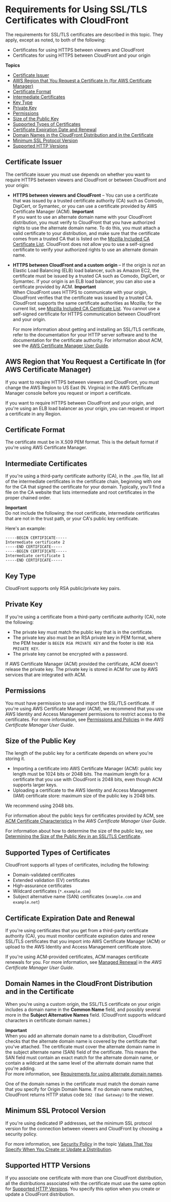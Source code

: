 # Requirements for Using SSL/TLS Certificates with CloudFront<a name="cnames-and-https-requirements"></a>

The requirements for SSL/TLS certificates are described in this topic\. They apply, except as noted, to both of the following:
+ Certificates for using HTTPS between viewers and CloudFront 
+ Certificates for using HTTPS between CloudFront and your origin

**Topics**
+ [Certificate Issuer](#https-requirements-certificate-issuer)
+ [AWS Region that You Request a Certificate In \(for AWS Certificate Manager\)](#https-requirements-aws-region)
+ [Certificate Format](#https-requirements-certificate-format)
+ [Intermediate Certificates](#https-requirements-intermediate-certificates)
+ [Key Type](#https-requirements-key-type)
+ [Private Key](#https-requirements-private-key)
+ [Permissions](#https-requirements-permissions)
+ [Size of the Public Key](#https-requirements-size-of-public-key)
+ [Supported Types of Certificates](#https-requirements-supported-types)
+ [Certificate Expiration Date and Renewal](#https-requirements-cert-expiration)
+ [Domain Names in the CloudFront Distribution and in the Certificate](#https-requirements-domain-names-in-cert)
+ [Minimum SSL Protocol Version](#https-requirements-minimum-ssl-protocol-version)
+ [Supported HTTP Versions](#https-requirements-supported-http-versions)

## Certificate Issuer<a name="https-requirements-certificate-issuer"></a>

The certificate issuer you must use depends on whether you want to require HTTPS between viewers and CloudFront or between CloudFront and your origin:
+ **HTTPS between viewers and CloudFront** – You can use a certificate that was issued by a trusted certificate authority \(CA\) such as Comodo, DigiCert, or Symantec, or you can use a certificate provided by AWS Certificate Manager \(ACM\)\.
**Important**  
If you want to use an alternate domain name with your CloudFront distribution, you must verify to CloudFront that you have authorized rights to use the alternate domain name\. To do this, you must attach a valid certificate to your distribution, and make sure that the certificate comes from a trusted CA that is listed on the [ Mozilla Included CA Certificate List](http://www.mozilla.org/en-US/about/governance/policies/security-group/certs/included/)\. CloudFront does not allow you to use a self\-signed certificate to verify your authorized rights to use an alternate domain name\.
+ **HTTPS between CloudFront and a custom origin** – If the origin is *not* an Elastic Load Balancing \(ELB\) load balancer, such as Amazon EC2, the certificate must be issued by a trusted CA such as Comodo, DigiCert, or Symantec\. If your origin is an ELB load balancer, you can also use a certificate provided by ACM\.
**Important**  
When CloudFront uses HTTPS to communicate with your origin, CloudFront verifies that the certificate was issued by a trusted CA\. CloudFront supports the same certificate authorities as Mozilla; for the current list, see [ Mozilla Included CA Certificate List](https://wiki.mozilla.org/CA/Included_Certificates)\. You cannot use a self\-signed certificate for HTTPS communication between CloudFront and your origin\.

  For more information about getting and installing an SSL/TLS certificate, refer to the documentation for your HTTP server software and to the documentation for the certificate authority\. For information about ACM, see the [AWS Certificate Manager User Guide](https://docs.aws.amazon.com/acm/latest/userguide/)\.

## AWS Region that You Request a Certificate In \(for AWS Certificate Manager\)<a name="https-requirements-aws-region"></a>

If you want to require HTTPS between viewers and CloudFront, you must change the AWS Region to US East \(N\. Virginia\) in the AWS Certificate Manager console before you request or import a certificate\. 

If you want to require HTTPS between CloudFront and your origin, and you're using an ELB load balancer as your origin, you can request or import a certificate in any Region\. 

## Certificate Format<a name="https-requirements-certificate-format"></a>

The certificate must be in X\.509 PEM format\. This is the default format if you're using AWS Certificate Manager\.

## Intermediate Certificates<a name="https-requirements-intermediate-certificates"></a>

If you're using a third\-party certificate authority \(CA\), in the `.pem` file, list all of the intermediate certificates in the certificate chain, beginning with one for the CA that signed the certificate for your domain\. Typically, you'll find a file on the CA website that lists intermediate and root certificates in the proper chained order\.

**Important**  
Do not include the following: the root certificate, intermediate certificates that are not in the trust path, or your CA's public key certificate\. 

Here's an example:

```
-----BEGIN CERTIFICATE----- 
Intermediate certificate 2 
-----END CERTIFICATE----- 
-----BEGIN CERTIFICATE----- 
Intermediate certificate 1 
-----END CERTIFICATE-----
```

## Key Type<a name="https-requirements-key-type"></a>

CloudFront supports only RSA public/private key pairs\.

## Private Key<a name="https-requirements-private-key"></a>

If you're using a certificate from a third\-party certificate authority \(CA\), note the following: 
+ The private key must match the public key that is in the certificate\.
+ The private key also must be an RSA private key in PEM format, where the PEM header is `BEGIN RSA PRIVATE KEY` and the footer is `END RSA PRIVATE KEY`\.
+ The private key cannot be encrypted with a password\.

If AWS Certificate Manager \(ACM\) provided the certificate, ACM doesn't release the private key\. The private key is stored in ACM for use by AWS services that are integrated with ACM\.

## Permissions<a name="https-requirements-permissions"></a>

You must have permission to use and import the SSL/TLS certificate\. If you're using AWS Certificate Manager \(ACM\), we recommend that you use AWS Identity and Access Management permissions to restrict access to the certificates\. For more information, see [Permissions and Policies](http://docs.aws.amazon.com/acm/latest/userguide/assets.html) in the *AWS Certificate Manager User Guide*\.

## Size of the Public Key<a name="https-requirements-size-of-public-key"></a>

The length of the public key for a certificate depends on where you're storing it\.
+ Importing a certificate into AWS Certificate Manager \(ACM\): public key length must be 1024 bits or 2048 bits\. The maximum length for a certificate that you use with CloudFront is 2048 bits, even though ACM supports larger keys\.
+ Uploading a certificate to the AWS Identity and Access Management \(IAM\) certificate store: maximum size of the public key is 2048 bits\.

We recommend using 2048 bits\.

For information about the public keys for certificates provided by ACM, see [ACM Certificate Characteristics](http://docs.aws.amazon.com/acm/latest/userguide/acm-certificate.html) in the *AWS Certificate Manager User Guide*\. 

For information about how to determine the size of the public key, see [Determining the Size of the Public Key in an SSL/TLS Certificate](cnames-and-https-size-of-public-key.md)\.

## Supported Types of Certificates<a name="https-requirements-supported-types"></a>

CloudFront supports all types of certificates, including the following:
+ Domain\-validated certificates
+ Extended validation \(EV\) certificates
+ High\-assurance certificates
+ Wildcard certificates \(`*.example.com`\)
+ Subject alternative name \(SAN\) certificates \(`example.com` and `example.net`\)

## Certificate Expiration Date and Renewal<a name="https-requirements-cert-expiration"></a>

If you're using certificates that you get from a third\-party certificate authority \(CA\), you must monitor certificate expiration dates and renew SSL/TLS certificates that you import into AWS Certificate Manager \(ACM\) or upload to the AWS Identity and Access Management certificate store\. 

If you're using ACM\-provided certificates, ACM manages certificate renewals for you\. For more information, see [Managed Renewal](http://docs.aws.amazon.com/acm/latest/userguide/acm-renewal.html) in the *AWS Certificate Manager User Guide*\.

## Domain Names in the CloudFront Distribution and in the Certificate<a name="https-requirements-domain-names-in-cert"></a>

When you're using a custom origin, the SSL/TLS certificate on your origin includes a domain name in the **Common Name** field, and possibly several more in the **Subject Alternative Names** field\. \(CloudFront supports wildcard characters in certificate domain names\.\) 

**Important**  
When you add an alternate domain name to a distribution, CloudFront checks that the alternate domain name is covered by the certificate that you've attached\. The certificate must cover the alternate domain name in the subject alternate name \(SAN\) field of the certificate\. This means the SAN field must contain an exact match for the alternate domain name, or contain a wildcard at the same level of the alternate domain name that you're adding\.  
For more information, see [Requirements for using alternate domain names](CNAMEs.md#alternate-domain-names-requirements)\.

One of the domain names in the certificate must match the domain name that you specify for Origin Domain Name\. If no domain name matches, CloudFront returns HTTP status code `502 (Bad Gateway)` to the viewer\.

## Minimum SSL Protocol Version<a name="https-requirements-minimum-ssl-protocol-version"></a>

If you're using dedicated IP addresses, set the minimum SSL protocol version for the connection between viewers and CloudFront by choosing a security policy\.

For more information, see [Security Policy](distribution-web-values-specify.md#DownloadDistValues-security-policy) in the topic [Values That You Specify When You Create or Update a Distribution](distribution-web-values-specify.md)\.

## Supported HTTP Versions<a name="https-requirements-supported-http-versions"></a>

If you associate one certificate with more than one CloudFront distribution, all the distributions associated with the certificate must use the same option for [Supported HTTP Versions](distribution-web-values-specify.md#DownloadDistValuesSupportedHTTPVersions)\. You specify this option when you create or update a CloudFront distribution\.